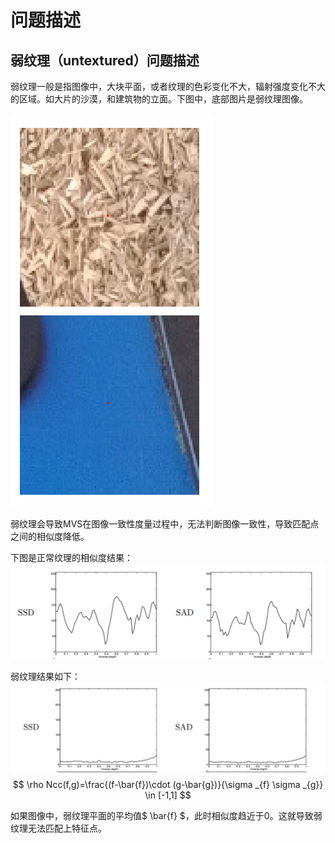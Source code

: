 # 问题描述

## 弱纹理（untextured）问题描述
弱纹理一般是指图像中，大块平面，或者纹理的色彩变化不大，辐射强度变化不大的区域。如大片的沙漠，和建筑物的立面。下图中，底部图片是弱纹理图像。

![1656732474900](image/README/1656732474900.png)

弱纹理会导致MVS在图像一致性度量过程中，无法判断图像一致性，导致匹配点之间的相似度降低。

下图是正常纹理的相似度结果：
![1656732612205](image/README/1656732612205.png)

弱纹理结果如下：
![1656732667228](image/README/1656732667228.png)
$$
\rho Ncc(f,g)=\frac{(f-\bar{f})\cdot (g-\bar{g})}{\sigma _{f} \sigma _{g}} \in [-1,1]
$$

如果图像中，弱纹理平面的平均值$ \bar{f} $，此时相似度趋近于0。这就导致弱纹理无法匹配上特征点。